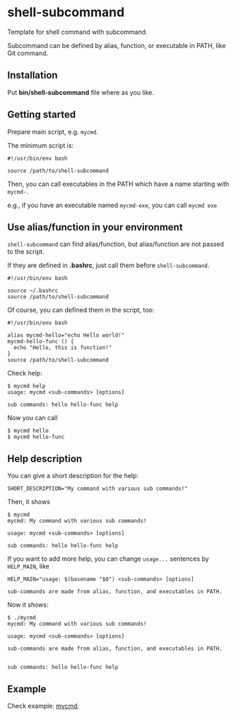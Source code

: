 # shell-subcommand
Template for shell command with subcommand.

Subcommand can be defined by alias, function, or executable in PATH,
like Git command.

## Installation

Put **bin/shell-subcommand** file where as you like.

## Getting started

Prepare main script, e.g. `mycmd`.

The minimum script is:

```mycmd
#!/usr/bin/env bash

source /path/to/shell-subcommand
```

Then, you can call executables in the PATH
which have a name starting with `mycmd-`.

e.g., if you have an executable named `mycmd-exe`,
you can call `mycmd exe`

## Use alias/function in your environment

`shell-subcommand` can find alias/function,
but alias/function are not passed to the script.

If they are defined in **.bashrc**, just call them before `shell-subcommand`.

```mycmd
#!/usr/bin/env bash

source ~/.bashrc
source /path/to/shell-subcommand
```

Of course, you can defined them in the script, too:

```mycmd
#!/usr/bin/env bash

alias mycmd-hello="echo Hello world!"
mycmd-hello-func () {
  echo "Hello, this is function!"
}
source /path/to/shell-subcommand
```

Check help:

    $ mycmd help
    usage: mycmd <sub-commands> [options]

    sub commands: hello hello-func help

Now you can call

    $ mycmd hello
    $ mycmd hello-func

## Help description

You can give a short description for the help:

    SHORT_DESCRIPTION="My command with various sub commands!"

Then, it shows

    $ mycmd
    mycmd: My command with various sub commands!

    usage: mycmd <sub-commands> [options]

    sub commands: hello hello-func help

If you want to add more help, you can change `usage...` sentences by `HELP_MAIN`, like

    HELP_MAIN="usage: $(basename "$0") <sub-commands> [options]

    sub-commands are made from alias, function, and executables in PATH.

Now it shows:

    $ ./mycmd
    mycmd: My command with various sub commands!

    usage: mycmd <sub-commands> [options]

    sub-commands are made from alias, function, and executables in PATH.


    sub commands: hello hello-func help


## Example

Check example: [mycmd](https://github.com/rcmdnk/shell-subcommand/blob/master/example/mycmd).
